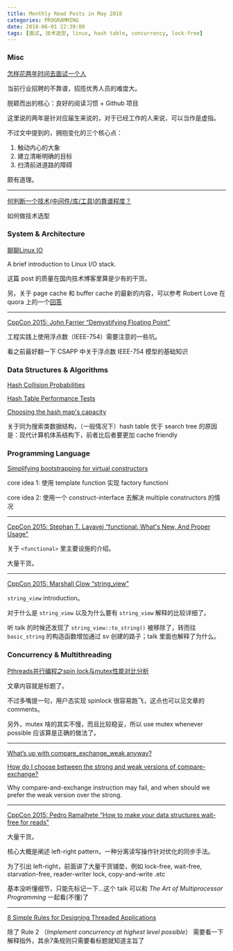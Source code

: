 ```yaml
---
title: Monthly Read Posts in May 2018
categories: PROGRAMMING
date: 2018-06-01 22:39:00
tags: [面试, 技术选型, linux, hash table, concurrency, lock-free]
---
```

### Misc

[怎样花两年时间去面试一个人](http://mindhacks.cn/2011/11/04/how-to-interview-a-person-for-two-years/)

当前行业招聘的不靠谱，招揽优秀人员的难度大。

脱颖而出的核心：良好的阅读习惯 + Github 项目

这里说的两年是针对应届生来说的，对于已经工作的人来说，可以当作是虚指。

不过文中提到的，拥抱变化的三个核心点：
1. 触动内心的大象
2. 建立清晰明确的目标
3. 扫清前进道路的障碍

颇有道理。

---

[何判断一个技术(中间件/库/工具)的靠谱程度？](http://gulu-dev.com/post/2014-07-28-tech-evaluation)

如何做技术选型

### System & Architecture

[聊聊Linux IO](https://0xffffff.org/2017/05/01/41-linux-io/)

A brief introduction to Linux I/O stack.

这篇 post 的质量在国内技术博客里算是少有的干货。

另，关于 page cache 和 buffer cache 的最新的内容，可以参考 Robert Love 在 quora 上的一个[回答](http://qr.ae/TUTNCz)

---

[CppCon 2015: John Farrier “Demystifying Floating Point"](https://www.youtube.com/watch?v=k12BJGSc2Nc)

工程实践上使用浮点数（IEEE-754）需要注意的一些坑。

看之前最好翻一下 CSAPP 中关于浮点数 IEEE-754 模型的基础知识
<!-- more -->
### Data Structures & Algorithms

[Hash Collision Probabilities](http://preshing.com/20110504/hash-collision-probabilities/)

[Hash Table Performance Tests](http://preshing.com/20110603/hash-table-performance-tests/)

[Choosing the hash map's capacity](http://pzemtsov.github.io/2015/12/14/choosing-the-hash-maps-capacity.html)

关于同为搜索类数据结构，（一般情况下）hash table 优于 search tree 的原因是：现代计算机体系结构下，前者比后者要更加 cache friendly

### Programming Language

[Simplifying bootstrapping for virtual constructors](http://insanecoding.blogspot.co.uk/2010/07/simplifying-bootstrapping-for-virtual.html)

core idea 1: 使用 template function 实现 factory functioni

core idea 2: 使用一个 construct-interface 去解决 multiple constructors 的情况

---

[CppCon 2015: Stephan T. Lavavej “functional: What's New, And Proper Usage"](https://www.youtube.com/watch?v=zt7ThwVfap0)

关于 `<functional>` 里主要设施的介绍。

大量干货。

---

[CppCon 2015: Marshall Clow “string_view"](https://www.youtube.com/watch?v=H9gAaNRoon4)

`string_view` introduction。

对于什么是 `string_view` 以及为什么要有 `string_view` 解释的比较详细了。

听 talk 的时候还发现了 `string_view::to_string()` 被移除了，转而往 `basic_string` 的构造函数增加通过 sv 创建的路子；talk 里面也解释了为什么。

### Concurrency & Multithreading

[Pthreads并行编程之spin lock与mutex性能对比分析](http://www.parallellabs.com/2010/01/31/pthreads-programming-spin-lock-vs-mutex-performance-analysis/)

文章内容就是标题了。

不过多嘴提一句，用户态实现 spinlock 很容易跑飞，这点也可以见文章的 comments。

另外，mutex 啥的其实不慢，而且比较稳妥，所以 use mutex whenever possible 应该算是正确的做法了。

---

[What’s up with compare_exchange_weak anyway?](https://blogs.msdn.microsoft.com/oldnewthing/20180329-00/?p=98375)

[How do I choose between the strong and weak versions of compare-exchange?](https://blogs.msdn.microsoft.com/oldnewthing/20180330-00/?p=98395)

Why compare-and-exchange instruction may fail, and when should we prefer the weak version over the strong.

---

[CppCon 2015: Pedro Ramalhete “How to make your data structures wait-free for reads"](https://www.youtube.com/watch?v=FtaD0maxwec)

大量干货。

核心大概是阐述 left-right pattern，一种分离读写操作针对优化的同步手法。

为了引出 left-right，前面讲了大量干货铺垫，例如 lock-free, wait-free, starvation-free, reader-writer lock, copy-and-write .etc

基本没听懂细节，只能先标记一下...这个 talk 可以和 _The Art of Multiprocessor Programming_ 一起看(不懂)了

---

[8 Simple Rules for Designing Threaded Applications](https://software.intel.com/en-us/articles/8-simple-rules-for-designing-threaded-applications/)

除了 Rule 2 （_Implement concurrency at highest level possible_） 需要看一下解释指外，其余7条规则只需要看标题就知道主旨了